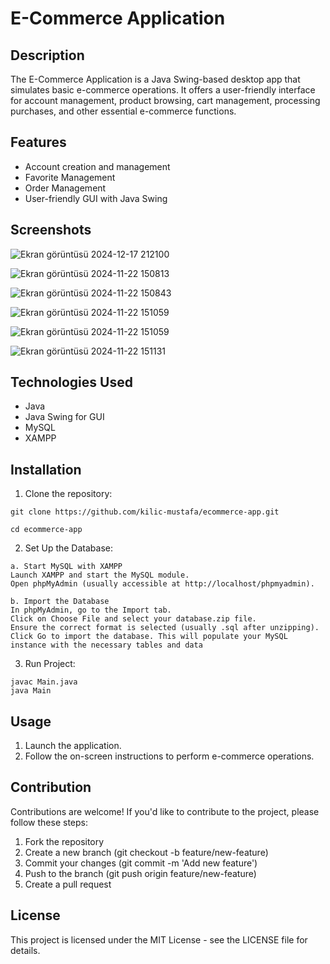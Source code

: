 # E-Commerce Application


## Description
The E-Commerce Application is a Java Swing-based desktop app that simulates basic e-commerce operations. It offers a user-friendly interface for account management, product browsing, cart management, processing purchases, and other essential e-commerce functions.

## Features

- Account creation and management
- Favorite Management
- Order Management
- User-friendly GUI with Java Swing

## Screenshots

![Ekran görüntüsü 2024-12-17 212100](https://github.com/user-attachments/assets/c69c4bd0-c1ed-4713-aea5-3a2785b7c116)

<!--![Ekran görüntüsü 2024-11-21 203810](https://github.com/user-attachments/assets/89e628da-7dff-49a6-a3c7-fbf32d613a34)-->

![Ekran görüntüsü 2024-11-22 150813](https://github.com/user-attachments/assets/a78623b5-707a-47ff-893a-e781d9602808)

![Ekran görüntüsü 2024-11-22 150843](https://github.com/user-attachments/assets/833689f0-23f5-4070-8490-ec98805eeaef)

![Ekran görüntüsü 2024-11-22 151059](https://github.com/user-attachments/assets/bf57b4f3-5c67-4f79-9cd0-6ddf7eee3898)

![Ekran görüntüsü 2024-11-22 151059](https://github.com/user-attachments/assets/bf57b4f3-5c67-4f79-9cd0-6ddf7eee3898)

![Ekran görüntüsü 2024-11-22 151131](https://github.com/user-attachments/assets/2d86d0cf-f503-49d8-8d7c-a8cbd16e906e)

## Technologies Used
- Java
- Java Swing for GUI
- MySQL
- XAMPP
## Installation
  1) Clone the repository:

    git clone https://github.com/kilic-mustafa/ecommerce-app.git

    cd ecommerce-app

  2) Set Up the Database:

    a. Start MySQL with XAMPP
    Launch XAMPP and start the MySQL module.
    Open phpMyAdmin (usually accessible at http://localhost/phpmyadmin).
    
    b. Import the Database
    In phpMyAdmin, go to the Import tab.
    Click on Choose File and select your database.zip file.
    Ensure the correct format is selected (usually .sql after unzipping).
    Click Go to import the database. This will populate your MySQL instance with the necessary tables and data

  3) Run Project:

    javac Main.java
    java Main

## Usage
1) Launch the application.
2) Follow the on-screen instructions to perform e-commerce operations.



## Contribution
Contributions are welcome! If you'd like to contribute to the project, please follow these steps:

1) Fork the repository
3) Create a new branch (git checkout -b feature/new-feature)
3) Commit your changes (git commit -m 'Add new feature')
4) Push to the branch (git push origin feature/new-feature)
5) Create a pull request

## License
This project is licensed under the MIT License - see the LICENSE file for details.
